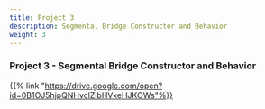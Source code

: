```yaml
---
title: Project 3
description: Segmental Bridge Constructor and Behavior
weight: 3
---
```


### Project 3 - Segmental Bridge Constructor and Behavior

{{% link "https://drive.google.com/open?id=0B1OJ5hjpQNHvclZlbHVxeHJKOWs"%}}
